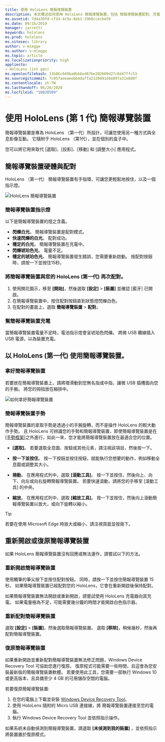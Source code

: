 ```yaml
---
title: 使用 HoloLens 簡報導覽裝置
description: 本文概述如何使用 HoloLens 簡報導覽裝置，包括 簡報導覽裝置配對、充電和復原。
ms.assetid: 7d4a30fd-cf1d-4c9a-8eb1-1968ccecbe59
ms.date: 09/16/2019
manager: jarrettr
keywords: hololens
ms.prod: hololens
ms.sitesec: library
author: v-miegge
ms.author: v-miegge
ms.topic: article
ms.localizationpriority: high
appliesto:
- HoloLens (1st gen)
ms.openlocfilehash: 13b86c049ba8bb6ed67be202609d27c8d47ffc53
ms.sourcegitcommit: 7c057aeeaeebb4daffa2120491d4e897a31e8d0f
ms.contentlocale: zh-TW
ms.lasthandoff: 06/26/2020
ms.locfileid: "10828509"
---
```

# 使用 HoloLens (第 1 代) 簡報導覽裝置

簡報導覽裝置是專為 HoloLens （第一代）所設計，可讓您使用另一種方式與全息影像互動。 它隨附于 HoloLens （第1代），並在個別的盒子中。

您可以將它用來取代 [選取]、[投影]、[移動] 和 [調整大小] 應用程式。

## 簡報導覽裝置硬體與配對

HoloLens （第一代） 簡報導覽裝置有手指環，可讓您更輕鬆地按住，以及一個指示燈。

![HoloLens 簡報導覽裝置](images/use-hololens-clicker-1.png)

### 簡報導覽裝置指示燈

以下是簡報導覽裝置的燈之含義。

- **閃爍白光**。 簡報導覽裝置是配對模式。
- **快速閃爍的白光**。 配對成功。
- **穩定的白光**。 簡報導覽裝置在充電中。
- **閃爍琥珀色光**。 電量不足。
- **穩定的琥珀色光**。 簡報導覽裝置發生錯誤，您需要重新啟動。 按配對按鈕時，請按一下並按住15秒。

### 將簡報導覽裝置與您的 HoloLens (第一代) 再次配對。

1. 使用開花圖示，移至 **[開始]**，然後選取 **[設定]** > **[裝置]** 並確認 [藍牙] 已開啟。
1. 在簡報導覽裝置中，按住配對按鈕直到狀態燈閃爍白色。
1. 在配對的畫面上，選取 **簡報導覽裝置** > **配對**。

### 幫簡報導覽裝置充電

當簡報導覽裝置電量不足時，電池指示燈會呈琥珀色閃爍。 將微 USB 纜線插入 USB 電源，以為裝置充電。

## 以 HoloLens (第一代) 使用簡報導覽裝置。

### 拿好簡報導覽裝置

若要放在簡報導覽裝置上，請將環滑動到您無名指或中指，讓微 USB 插槽面向您的手腕。 將您的拇指放在縮排中。

![如何拿好簡報導覽裝置](images/use-hololens-clicker-2.png)

### 簡報導覽裝置手勢

簡報導覽裝置的拿取手勢是透過小的手腕旋轉，而不是操作 HoloLens 的較大動作手勢。 且 HoloLens 可辨識您的手勢和簡報導覽裝置，即使簡報導覽裝置是在 [[手勢框架]](hololens1-basic-usage.md)之外進行，如此一來，您才能將簡報導覽裝置放在最適合您的位置。

- **[選取]**。 若要選取全息圖、按鈕或其他元素，請注視該項目，然後按一下。

- **按一下並按住**。 按一下按鈕並按住按鈕，就能執行您想要的動作，例如移動全息圖或調整其大小。

- **捲動**。 在應用程式列中，選取 **[滾動工具]**。 按一下並按住，然後向上、向下、向左或向右旋轉簡報導覽裝置。 若要快速滾動，請將您的手移至 [滾動工具] 的中央。

- **縮放**。 在應用程式列中，選取 **[縮放工具]**。 按一下並按住，然後向上滾動簡報導覽裝置以放大，或向下旋轉以縮小。

> [!TIP]
> 若要在使用 Microsoft Edge 時放大或縮小，請注視頁面並按兩下。

## 重新開啟或復原簡報導覽裝置

如果 HoloLens 簡報導覽裝置沒有回應或無法運作，請嘗試以下的方法。

### 重新開啟簡報導覽裝置

使用觸筆的筆尖按下並按住配對按鈕。 同時，請按一下並按住簡報導覽裝置 15 秒。 如果簡報導覽裝置已經配對您的 HoloLens，它會在重新開啟後保持配對。

如果簡報導覽裝置無法開啟或重新開啟，請嘗試使用 HoloLens 充電器向其充電。 如果電量極為不足，可能需要幾分鐘的時間才能開啟白色指示器。

### 重新配對簡報導覽裝置

選取 **[設定]** > **[裝置]**，然後選取簡報導覽裝置。 選取 **[移除]**，稍候幾秒，然後再配對簡報導覽裝置。

### 復原簡報導覽裝置

如果重新開啟並重新配對簡報導覽裝置無法修正問題，Windows Device Recovery Tool 可協助您進行復原。 復原程式可能需要一些時間，且這會為您安裝最新版的簡報導覽裝置軟體。 若要使用此工具，您需要一部執行 Windows 10 或更高版本，且具備至少 4 GB 的可用儲存空間的電腦。

若要復原簡報導覽裝置:

1. 在您的電腦上下載並安裝 [Windows Device Recovery Tool](https://dev.azure.com/ContentIdea/ContentIdea/_queries/query/8a004dbe-73f8-4a32-94bc-368fc2f2a895/)。
1. 使用 HoloLens 隨附的 Micro USB 連接線，將 簡報導覽裝置連接至您的電腦。
1. 執行 Windows Device Recovery Tool 並依照指示操作。

如果系統未自動偵測到簡報導覽裝置，請選取 **[未偵測到我的裝置]** ，並依照指示將裝置置於復原模式。
